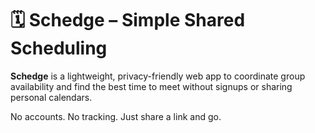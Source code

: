 # 🗓️ Schedge – Simple Shared Scheduling

**Schedge** is a lightweight, privacy-friendly web app to coordinate group availability and find the best time to meet without signups or sharing personal calendars.

No accounts. No tracking. Just share a link and go.
